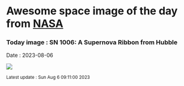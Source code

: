 
# Awesome space image of the day from [NASA](https://api.nasa.gov/)

### Today image : SN 1006: A Supernova Ribbon from Hubble
Date : 2023-08-06

![](https://apod.nasa.gov/apod/image/2308/SN1006_Hubble_960.jpg)

<small>Latest update : Sun Aug  6 09:11:00 2023</small>
        
